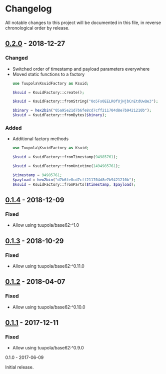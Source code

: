 # Changelog

All notable changes to this project will be documented in this file, in reverse chronological order by release.

## [0.2.0](https://github.com/tuupola/ksuid/compare/0.1.4...0.2.0) - 2018-12-27
### Changed
- Switched order of timestamp and payload parameters everywhere
- Moved static functions to a factory
  ```php
  use Tuupola\KsuidFactory as Ksuid;

  $ksuid = KsuidFactory::create();

  $ksuid = KsuidFactory::fromString("0o5Fs0EELR0fUjHjbCnEtdUwQe3");

  $binary = hex2bin("05a95e21d7b6fe8cd7cff211704d8e7b9421210b");
  $ksuid = KsuidFactory::fromBytes($binary);
  ```

### Added
- Additional factory methods
  ```php
  use Tuupola\KsuidFactory as Ksuid;

  $ksuid = KsuidFactory::fromTimestamp(94985761);

  $ksuid = KsuidFactory::fromUnixtime(1494985761);

  $timestamp = 94985761;
  $payload = hex2bin("d7b6fe8cd7cff211704d8e7b9421210b");
  $ksuid = KsuidFactory::fromParts($timestamp, $payload);
  ```

## [0.1.4](https://github.com/tuupola/ksuid/compare/0.1.3...0.1.4) - 2018-12-09
### Fixed
- Allow using tuupola/base62:^1.0

## [0.1.3](https://github.com/tuupola/ksuid/compare/0.1.2...0.1.3) - 2018-10-29
### Fixed
- Allow using tuupola/base62:^0.11.0

## [0.1.2](https://github.com/tuupola/ksuid/compare/0.1.1...0.1.2) - 2018-04-07
### Fixed
- Allow using tuupola/base62:^0.10.0

## [0.1.1](https://github.com/tuupola/ksuid/compare/0.1.0...0.1.1) - 2017-12-11
### Fixed
- Allow using tuupola/base62:^0.9.0

0.1.0 - 2017-06-09

Initial release.